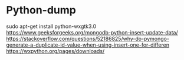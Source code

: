 # Python-dump
sudo apt-get install python-wxgtk3.0
https://www.geeksforgeeks.org/mongodb-python-insert-update-data/
https://stackoverflow.com/questions/52186825/why-do-pymongo-generate-a-duplicate-id-value-when-using-insert-one-for-differen
https://wxpython.org/pages/downloads/
